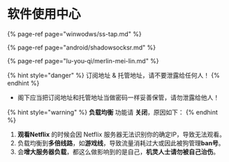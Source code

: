 # 软件使用中心

{% page-ref page="winwodws/ss-tap.md" %}

{% page-ref page="android/shadowsocksr.md" %}

{% page-ref page="lu-you-qi/merlin-mei-lin.md" %}

{% hint style="danger" %}
订阅地址 & 托管地址，请不要泄露给任何人！
{% endhint %}

* 阁下应当把订阅地址和托管地址当做密码一样妥善保管，请勿泄露给他人！

{% hint style="warning" %}
**负载均衡** 功能请 **关闭**，原因如下：
{% endhint %}

1. **观看Netflix** 的时候会因 Netflix 服务器无法识别你的确定IP，导致无法观看。
2. 负载均衡到**多倍线路**，如**游戏线**，导致流量消耗过大或因此被狗管理**ban号**。
3. 会**增大服务器负载**，都这么做影响到的是自己，**机灵人士请勿被自己治伤**。



